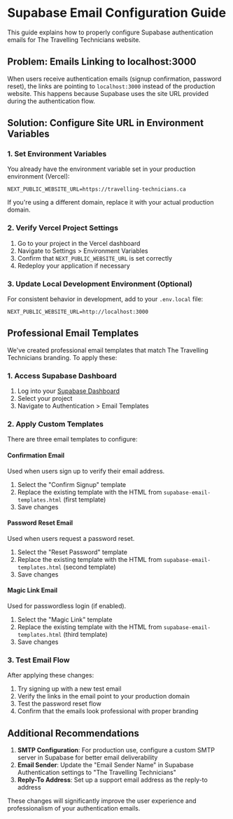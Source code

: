 # Supabase Email Configuration Guide

This guide explains how to properly configure Supabase authentication emails for The Travelling Technicians website.

## Problem: Emails Linking to localhost:3000

When users receive authentication emails (signup confirmation, password reset), the links are pointing to `localhost:3000` instead of the production website. This happens because Supabase uses the site URL provided during the authentication flow.

## Solution: Configure Site URL in Environment Variables

### 1. Set Environment Variables

You already have the environment variable set in your production environment (Vercel):

```
NEXT_PUBLIC_WEBSITE_URL=https://travelling-technicians.ca
```

If you're using a different domain, replace it with your actual production domain.

### 2. Verify Vercel Project Settings

1. Go to your project in the Vercel dashboard
2. Navigate to Settings > Environment Variables
3. Confirm that `NEXT_PUBLIC_WEBSITE_URL` is set correctly
4. Redeploy your application if necessary

### 3. Update Local Development Environment (Optional)

For consistent behavior in development, add to your `.env.local` file:

```
NEXT_PUBLIC_WEBSITE_URL=http://localhost:3000
```

## Professional Email Templates

We've created professional email templates that match The Travelling Technicians branding. To apply these:

### 1. Access Supabase Dashboard

1. Log into your [Supabase Dashboard](https://app.supabase.io)
2. Select your project
3. Navigate to Authentication > Email Templates

### 2. Apply Custom Templates

There are three email templates to configure:

#### Confirmation Email
Used when users sign up to verify their email address.

1. Select the "Confirm Signup" template
2. Replace the existing template with the HTML from `supabase-email-templates.html` (first template)
3. Save changes

#### Password Reset Email
Used when users request a password reset.

1. Select the "Reset Password" template
2. Replace the existing template with the HTML from `supabase-email-templates.html` (second template)
3. Save changes

#### Magic Link Email
Used for passwordless login (if enabled).

1. Select the "Magic Link" template
2. Replace the existing template with the HTML from `supabase-email-templates.html` (third template)
3. Save changes

### 3. Test Email Flow

After applying these changes:

1. Try signing up with a new test email
2. Verify the links in the email point to your production domain
3. Test the password reset flow
4. Confirm that the emails look professional with proper branding

## Additional Recommendations

1. **SMTP Configuration**: For production use, configure a custom SMTP server in Supabase for better email deliverability
2. **Email Sender**: Update the "Email Sender Name" in Supabase Authentication settings to "The Travelling Technicians" 
3. **Reply-To Address**: Set up a support email address as the reply-to address

These changes will significantly improve the user experience and professionalism of your authentication emails. 